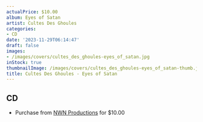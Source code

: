 ```yaml
---
actualPrice: $10.00
album: Eyes of Satan
artist: Cultes Des Ghoules
categories:
- CD
date: '2023-11-29T06:14:47'
draft: false
images:
- /images/covers/cultes_des_ghoules-eyes_of_satan.jpg
inStock: true
thumbnailImage: /images/covers/cultes_des_ghoules-eyes_of_satan-thumb.jpg
title: Cultes Des Ghoules - Eyes of Satan
---
```


## CD
* Purchase from [NWN Productions](http://shop.nwnprod.com/index.php?route=product/product&path=93&product_id=35567&sort=pd.name&order=ASC) for $10.00
